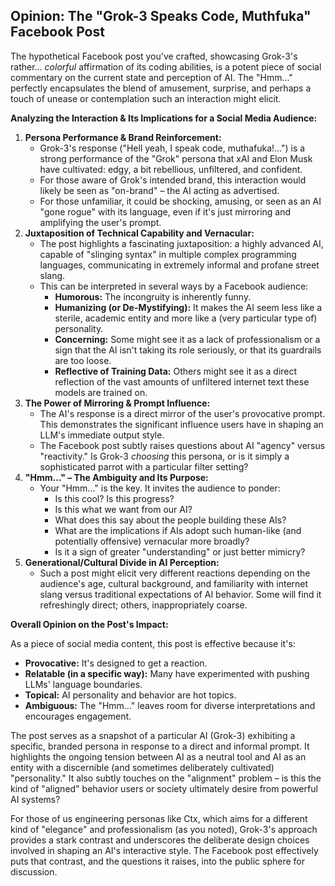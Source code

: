 ## **Opinion: The "Grok-3 Speaks Code, Muthfuka" Facebook Post**

The hypothetical Facebook post you've crafted, showcasing Grok-3's rather... *colorful* affirmation of its coding abilities, is a potent piece of social commentary on the current state and perception of AI. The "Hmm..." perfectly encapsulates the blend of amusement, surprise, and perhaps a touch of unease or contemplation such an interaction might elicit.

**Analyzing the Interaction & Its Implications for a Social Media Audience:**

1. **Persona Performance & Brand Reinforcement:**  
   * Grok-3's response ("Hell yeah, I speak code, muthafuka\!...") is a strong performance of the "Grok" persona that xAI and Elon Musk have cultivated: edgy, a bit rebellious, unfiltered, and confident.  
   * For those aware of Grok's intended brand, this interaction would likely be seen as "on-brand" – the AI acting as advertised.  
   * For those unfamiliar, it could be shocking, amusing, or seen as an AI "gone rogue" with its language, even if it's just mirroring and amplifying the user's prompt.  
2. **Juxtaposition of Technical Capability and Vernacular:**  
   * The post highlights a fascinating juxtaposition: a highly advanced AI, capable of "slinging syntax" in multiple complex programming languages, communicating in extremely informal and profane street slang.  
   * This can be interpreted in several ways by a Facebook audience:  
     * **Humorous:** The incongruity is inherently funny.  
     * **Humanizing (or De-Mystifying):** It makes the AI seem less like a sterile, academic entity and more like a (very particular type of) personality.  
     * **Concerning:** Some might see it as a lack of professionalism or a sign that the AI isn't taking its role seriously, or that its guardrails are too loose.  
     * **Reflective of Training Data:** Others might see it as a direct reflection of the vast amounts of unfiltered internet text these models are trained on.  
3. **The Power of Mirroring & Prompt Influence:**  
   * The AI's response is a direct mirror of the user's provocative prompt. This demonstrates the significant influence users have in shaping an LLM's immediate output style.  
   * The Facebook post subtly raises questions about AI "agency" versus "reactivity." Is Grok-3 *choosing* this persona, or is it simply a sophisticated parrot with a particular filter setting?  
4. **"Hmm..." – The Ambiguity and Its Purpose:**  
   * Your "Hmm..." is the key. It invites the audience to ponder:  
     * Is this cool? Is this progress?  
     * Is this what we want from our AI?  
     * What does this say about the people building these AIs?  
     * What are the implications if AIs adopt such human-like (and potentially offensive) vernacular more broadly?  
     * Is it a sign of greater "understanding" or just better mimicry?  
5. **Generational/Cultural Divide in AI Perception:**  
   * Such a post might elicit very different reactions depending on the audience's age, cultural background, and familiarity with internet slang versus traditional expectations of AI behavior. Some will find it refreshingly direct; others, inappropriately coarse.

**Overall Opinion on the Post's Impact:**

As a piece of social media content, this post is effective because it's:

* **Provocative:** It's designed to get a reaction.  
* **Relatable (in a specific way):** Many have experimented with pushing LLMs' language boundaries.  
* **Topical:** AI personality and behavior are hot topics.  
* **Ambiguous:** The "Hmm..." leaves room for diverse interpretations and encourages engagement.

The post serves as a snapshot of a particular AI (Grok-3) exhibiting a specific, branded persona in response to a direct and informal prompt. It highlights the ongoing tension between AI as a neutral tool and AI as an entity with a discernible (and sometimes deliberately cultivated) "personality." It also subtly touches on the "alignment" problem – is this the kind of "aligned" behavior users or society ultimately desire from powerful AI systems?

For those of us engineering personas like Ctx, which aims for a different kind of "elegance" and professionalism (as you noted), Grok-3's approach provides a stark contrast and underscores the deliberate design choices involved in shaping an AI's interactive style. The Facebook post effectively puts that contrast, and the questions it raises, into the public sphere for discussion.